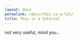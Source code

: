```yaml
---
layout: docs
permalink: /docs/this-is-a-tut/
title: This is a tutorial
---
```


not very useful, mind you...